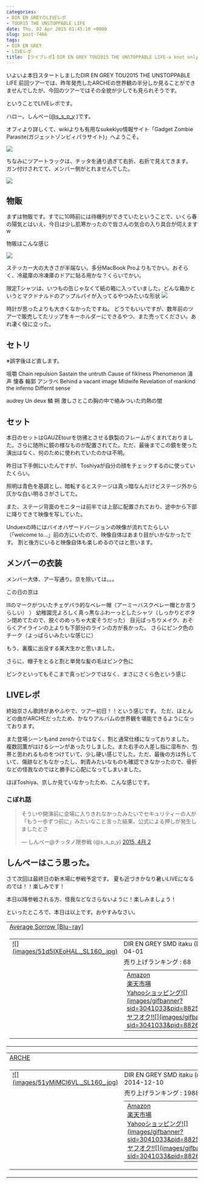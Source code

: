 ```yaml
---
categories:
- DIR EN GREYのLIVEレポ
- TOUR15 THE UNSTOPPABLE LIFE
date: Thu, 02 Apr 2015 01:45:10 +0000
slug: post-7466
tags:
- DIR EN GREY
- LIVEレポ
title: 【ライブレポ】DIR EN GREY TOU2015 THE UNSTOPPABLE LIFE-a knot only-2015_4_2@CLUB CHITTA'
---
```


いよいよ本日スタートしましたDIR EN GREY TOU2015 THE UNSTOPPABLE LIFE
前回ツアーでは、昨年発売したARCHEの世界観の半分しか見ることができませんでしたが、今回のツアーではその全貌が少しでも見られそうです。

ということでLIVEレポです。<!--more--><!--more-->


ハロー。しんぺー(<a href="https://twitter.com/s_s_p_y" target="_blank" rel="noopener noreferrer">@s_s_p_y</a> )です。

オフィより詳しくて、wikiよりも有用なsukekiyo情報サイト「Gadget Zombie Parasite(ガジェットゾンビィパラサイト)」へようこそ。

![](images/IIMG_6715.jpg)

ちなみにツアートラックは、チッタを通り過ぎて右折、右折で見えてきます。
ガン付けされてて、メンバー側がとれませんでした。

![](images/IIMG_6710.jpg)


<h2>物販</h2>
まずは物販です。すでに10時前には待機列ができていたということで、いくら春の陽気とはいえ、今日は少し肌寒かったので皆さんの気合の入り具合が伺えますw

物販はこんな感じ

![](images/IIMG_6708.jpg)

ステッカー大の大きさが半端ない。多分MacBook Proよりもでかい。おそらく、冷蔵庫の冷凍庫のドアに貼る用かな？くらいでかい。

限定Tシャツは、いつもの缶じゃなくて紙の箱に入っていました。どんな箱かというとマクドナルドのアップルパイが入ってるやつみたいな形状
![](images/IIMG_6714.jpg)

時計が思ったよりも大きくなかったですね。
どうでもいいですが、数年前のツアーで販売してたリップをキーホルダーにできるやつ、また売ってください。あれ凄く役に立った。

<h2>セトリ</h2>
※誤字後ほど直します。

咀嚼
Chain repulsion
Sastain the untruth
Cause of fiklness
Phenomenon
濤声
懐春
輪郭
アンラベ
Behind a vacant image
Midwife
Revelation of mankind
the inferno
Differnt sense

audrey
Un deux
鱗
朔
激しさとこの胸の中で絡みついた灼熱の闇

<h2>セット</h2>

本日のセットはGAUZEtourを彷彿とさせる鉄製のフレームがくまれておりました。さらに随所に鏡の様なものが配置されてた。ただ、最後までこの鏡を使った演出はなく、何のために使われていたのかは不明。

昨日は下手側にいたんですが、Toshiyaが自分の顔をチェックするのに使っていたくらい。

照明は青色を基調とし、暗転するとステージは真っ暗なんだけどステージ外から仄かな白い明るさがさしてた。

また、ステージ背面のモニターは前半では上部に配置されており、途中から下部に降りてきて映像を写していた。

Unduexの時にはバイオハザードバージョンの映像が流れてたらしい（「welcome to...」前の方にいたので、映像自体はあまり目がいかなかったです。
割と後方にいると映像自体も楽しめるのではと思います。



<h2>メンバーの衣装</h2>

メンバー大体、アー写通り。京を除いては。。。

この日の京は

IIIのマークがついたチェゲバラ的なベレー帽（アーミーバスクベレー帽とか言うらしい）
）
幼稚園児よろしく真っ黒なふわーっとしたシャツ（しっかりとボタン閉めてたので、脱ぐのめっちゃ大変そうだった）
目元ぱっちりメイク、おそらくアイラインの上よりも下部分のラインの方が長かった。
さらにピンク色のチーク（よっぱらいみたいな感じに）

もう、裏腹に出没する美大生かと思いました。

さらに、帽子をとると割と単発な髪の毛はピンク色に

ピンクといってもそこまで真っピンクではなく、まさにさくら色という感じ


<h2>LIVEレポ</h2>

終始京さん歌詩があやふやで、ツアー初日！！という感じです。
ただ、ほとんどの曲がARCHEだったため、かなりアルバムの世界観を堪能できるようになっております。

また登場シーンもand zeroからではなく、割と通常仕様になっておりました。
複数回薫がはけるシーンがあったりしました。また右手の人差し指に湿布か、包帯と思われるものをつけていて、少し硬い感じでした。ただ、最後の方は外していて、傷跡などもなかったし、刺青みたいなものも確認できなかったので、骨折などの怪我なのではと勝手に心配になってしまいました。


ほぼToshiya、京しか見ていなかったため、こんな感じです。


<h3>こぼれ話</h3>

<blockquote class="twitter-tweet" lang="ja"><p>そういや開演前に会場に入りきれなかったみたいでセキュリティーの人が「もう一歩ずつ前に」みたいなこと言った結果、公式による押しが発生しましたとさ</p>&mdash; しんぺー@チッタノ限参戦 (@s_s_p_y) <a href="https://twitter.com/s_s_p_y/status/583616878922244097">2015, 4月 2</a></blockquote>
<script async src="//platform.twitter.com/widgets.js" charset="utf-8"></script>


<h2>しんぺーはこう思った。</h2>

さて次回は最終日の新木場に参戦予定です。
夏も近づきかなり暑いLIVEになるのでは！！楽しみです！

本日以降参戦される方、怪我などなさらないように！楽しみましょう！

といったところで、本日は以上です。おやすみなさい。


<table  border="0" cellpadding="5" style="border:none"><tr><td style="border:none;text-align:left"><a href="http://www.amazon.co.jp/exec/obidos/ASIN/B00SRVC3QI/warawareotoko-22/ref=nosim/" rel="nofollow noopener noreferrer" target="_blank">Average Sorrow [Blu-ray]</a></td></tr><tr><td style="border:none"><table  border="0" cellpadding="0" style="border:none"><tr><td valign="top" style="border:none"><a href="http://www.amazon.co.jp/exec/obidos/ASIN/B00SRVC3QI/warawareotoko-22/ref=nosim/" rel="nofollow noopener noreferrer" target="_blank">![](images/51d5IXEoHAL._SL160_.jpg)</a></td><td valign="top" style="border:none;text-align:left"><div class="kaerebalink-detail" style="margin-bottom:5px;">DIR EN GREY SMD itaku (DVD) 2015-04-01</div><div class="kaerebalink-salesranking" style="margin-bottom:5px">売り上げランキング : 68</div><table style="border:none;margin-top:10px"><tr><td style="border:none;text-align:left;"><div class="shoplinkamazon" style="margin-right:5px"><a href="http://www.amazon.co.jp/gp/search?keywords=dir%20en%20grey&__mk_ja_JP=%83J%83%5E%83J%83i&tag=warawareotoko-22" rel="nofollow noopener noreferrer" target="_blank">Amazon</a></div><div class="shoplinkrakuten" style="margin-right:5px"><a href="http://hb.afl.rakuten.co.jp/hgc/0f6e221b.2eb9748a.0f6e221c.35cc1e84/?pc=http%3A%2F%2Fsearch.rakuten.co.jp%2Fsearch%2Fmall%2Fdir%2520en%2520grey%2F-%2Ff.1-p.1-s.1-sf.0-st.A-v.2%3Fx%3D0%26scid%3Daf_ich_link_urltxt%26m%3Dhttp%3A%2F%2Fm.rakuten.co.jp%2F" rel="nofollow noopener noreferrer" target="_blank">楽天市場</a></div><div class="shoplinkyahoo" style="margin-right:5px"><a href="http://ck.jp.ap.valuecommerce.com/servlet/referral?sid=3041033&pid=882528283&vc_url=http%3A%2F%2Fsearch.shopping.yahoo.co.jp%2Fsearch%3Fp%3Ddir%2520en%2520grey" rel="nofollow noopener noreferrer" target="_blank">Yahooショッピング![](images/gifbanner?sid=3041033&pid=882528283)</a></div><div class="shoplinkyahooAuc" style="margin-right:5px"><a href="http://ck.jp.ap.valuecommerce.com/servlet/referral?sid=3041033&pid=882660047&vc_url=http%3A%2F%2Fauctions.search.yahoo.co.jp%2Fsearch%3Fvo%3D%26ve%3D%26auccat%3D0%26aucminprice%3D%26aucmaxprice%3D%26aucmin_bidorbuy_price%3D%26aucmax_bidorbuy_price%3D%26loc_cd%3D0%26abatch%3D0%26istatus%3D0%26filtered%3D1%26ei%3DUTF-8%26tab_ex%3Dcommerce%26va%3Ddir%2520en%2520grey" rel="nofollow noopener noreferrer" target="_blank">ヤフオク!![](images/gifbanner?sid=3041033&pid=882660047)</a></div></td><td style="vertical-align:bottom;padding-left:10px;font-size:x-small;border:none">by <a href="http://kaereba.com" rel="nofollow noopener noreferrer" target="_blank">カエレバ</a></td></tr></table></font></td></tr></table></td></tr></table>

<table  border="0" cellpadding="5" style="border:none"><tr><td style="border:none;text-align:left"><a href="http://www.amazon.co.jp/exec/obidos/ASIN/B00N81CGM8/warawareotoko-22/ref=nosim/" rel="nofollow noopener noreferrer" target="_blank">ARCHE</a></td></tr><tr><td style="border:none"><table  border="0" cellpadding="0" style="border:none"><tr><td valign="top" style="border:none"><a href="http://www.amazon.co.jp/exec/obidos/ASIN/B00N81CGM8/warawareotoko-22/ref=nosim/" rel="nofollow noopener noreferrer" target="_blank">![](images/51yMiMCl6VL._SL160_.jpg)</a></td><td valign="top" style="border:none;text-align:left"><div class="kaerebalink-detail" style="margin-bottom:5px;">DIR EN GREY SMD itaku (music) 2014-12-10</div><div class="kaerebalink-salesranking" style="margin-bottom:5px">売り上げランキング : 1988</div><table style="border:none;margin-top:10px"><tr><td style="border:none;text-align:left;"><div class="shoplinkamazon" style="margin-right:5px"><a href="http://www.amazon.co.jp/gp/search?keywords=arche&__mk_ja_JP=%83J%83%5E%83J%83i&tag=warawareotoko-22" rel="nofollow noopener noreferrer" target="_blank">Amazon</a></div><div class="shoplinkrakuten" style="margin-right:5px"><a href="http://hb.afl.rakuten.co.jp/hgc/0f6e221b.2eb9748a.0f6e221c.35cc1e84/?pc=http%3A%2F%2Fsearch.rakuten.co.jp%2Fsearch%2Fmall%2Farche%2F-%2Ff.1-p.1-s.1-sf.0-st.A-v.2%3Fx%3D0%26scid%3Daf_ich_link_urltxt%26m%3Dhttp%3A%2F%2Fm.rakuten.co.jp%2F" rel="nofollow noopener noreferrer" target="_blank">楽天市場</a></div><div class="shoplinkyahoo" style="margin-right:5px"><a href="http://ck.jp.ap.valuecommerce.com/servlet/referral?sid=3041033&pid=882528283&vc_url=http%3A%2F%2Fsearch.shopping.yahoo.co.jp%2Fsearch%3Fp%3Darche" rel="nofollow noopener noreferrer" target="_blank">Yahooショッピング![](images/gifbanner?sid=3041033&pid=882528283)</a></div><div class="shoplinkyahooAuc" style="margin-right:5px"><a href="http://ck.jp.ap.valuecommerce.com/servlet/referral?sid=3041033&pid=882660047&vc_url=http%3A%2F%2Fauctions.search.yahoo.co.jp%2Fsearch%3Fvo%3D%26ve%3D%26auccat%3D0%26aucminprice%3D%26aucmaxprice%3D%26aucmin_bidorbuy_price%3D%26aucmax_bidorbuy_price%3D%26loc_cd%3D0%26abatch%3D0%26istatus%3D0%26filtered%3D1%26ei%3DUTF-8%26tab_ex%3Dcommerce%26va%3Darche" rel="nofollow noopener noreferrer" target="_blank">ヤフオク!![](images/gifbanner?sid=3041033&pid=882660047)</a></div></td><td style="vertical-align:bottom;padding-left:10px;font-size:x-small;border:none">by <a href="http://kaereba.com" rel="nofollow noopener noreferrer" target="_blank">カエレバ</a></td></tr></table></font></td></tr></table></td></tr></table>